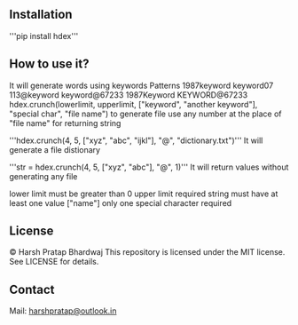 ## Installation
'''pip install hdex'''

## How to use it?
It will generate words using keywords
Patterns 1987keyword keyword07 113@keyword keyword@67233 1987Keyword KEYWORD@67233
hdex.crunch(lowerlimit, upperlimit, ["keyword", "another keyword"], "special char", "file name")
to generate file
use any number at the place of "file name" for returning string

 '''hdex.crunch(4, 5, ["xyz", "abc", "ijkl"], "@", "dictionary.txt")'''
It will generate a file distionary

 '''str = hdex.crunch(4, 5, ["xyz", "abc"], "@", 1)'''
It will return values without generating any file

lower limit must be greater than 0
upper limit required
string must have at least one value ["name"]
only one special character required

## License
© Harsh Pratap Bhardwaj
This repository is licensed under the MIT license.
See LICENSE for details.

## Contact
Mail: harshpratap@outlook.in